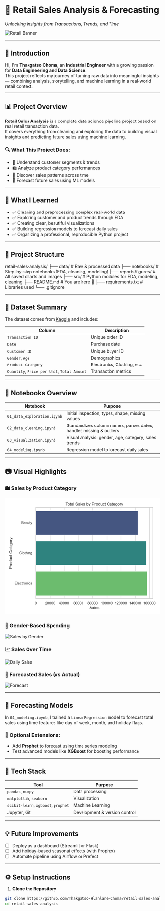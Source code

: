 # 🛒 Retail Sales Analysis & Forecasting  
*Unlocking Insights from Transactions, Trends, and Time*

![Retail Banner](reports/figures/banner.gif)

---

## 👋 Introduction

Hi, I'm **Thakgatso Choma**, an **Industrial Engineer** with a growing passion for **Data Engineering and Data Science**.  
This project reflects my journey of turning raw data into meaningful insights — combining analysis, storytelling, and machine learning in a real-world retail context.

---

## 📊 Project Overview

**Retail Sales Analysis** is a complete data science pipeline project based on real retail transaction data.  
It covers everything from cleaning and exploring the data to building visual insights and predicting future sales using machine learning.

### 🔍 What This Project Does:

- 🎯 Understand customer segments & trends
- 🛍️ Analyze product category performances
- 📅 Discover sales patterns across time
- 🔮 Forecast future sales using ML models

---

## 🧠 What I Learned

- ✅ Cleaning and preprocessing complex real-world data
- ✅ Exploring customer and product trends through EDA
- ✅ Creating clear, beautiful visualizations
- ✅ Building regression models to forecast daily sales
- ✅ Organizing a professional, reproducible Python project

---

## 📁 Project Structure

retail-sales-analysis/
├── data/ # Raw & processed data
├── notebooks/ # Step-by-step notebooks (EDA, cleaning, modeling)
├── reports/figures/ # All saved charts and images
├── src/ # Python modules for EDA, modeling, cleaning
├── README.md # You are here 👋
├── requirements.txt # Libraries used
└── .gitignore


---

## 📌 Dataset Summary

The dataset comes from [Kaggle](https://www.kaggle.com/datasets/mohammadtalib786/retail-sales-dataset) and includes:

| Column | Description |
|--------|-------------|
| `Transaction ID` | Unique order ID |
| `Date` | Purchase date |
| `Customer ID` | Unique buyer ID |
| `Gender`, `Age` | Demographics |
| `Product Category` | Electronics, Clothing, etc. |
| `Quantity`, `Price per Unit`, `Total Amount` | Transaction metrics |

---

## 🧪 Notebooks Overview

| Notebook | Purpose |
|----------|---------|
| `01_data_exploration.ipynb` | Initial inspection, types, shape, missing values |
| `02_data_cleaning.ipynb` | Standardizes column names, parses dates, handles missing & outliers |
| `03_visualization.ipynb` | Visual analysis: gender, age, category, sales trends |
| `04_modeling.ipynb` | Regression model to forecast daily sales |

---

## 📷 Visual Highlights

### 🛍️ Sales by Product Category

![Sales by Category](reports/figures/03_sales_by_category.png)

### 👥 Gender-Based Spending

![Sales by Gender](reports/figures/03_sales_by_gender.png)

### 📈 Sales Over Time

![Daily Sales](reports/figures/03_sales_over_time.png)

### 🔮 Forecasted Sales (vs Actual)

![Forecast](reports/figures/04_actual_vs_predicted.png)

---

## 🔮 Forecasting Models

In `04_modeling.ipynb`, I trained a `LinearRegression` model to forecast total sales using time features like day of week, month, and holiday flags.

### 📌 Optional Extensions:

- Add **Prophet** to forecast using time series modeling
- Test advanced models like **XGBoost** for boosting performance

---

## 🧰 Tech Stack

| Tool | Purpose |
|------|---------|
| `pandas`, `numpy` | Data processing |
| `matplotlib`, `seaborn` | Visualization |
| `scikit-learn`, `xgboost`, `prophet` | Machine Learning |
| Jupyter, Git | Development & version control |

---

## 💡 Future Improvements

- [ ] Deploy as a dashboard (Streamlit or Flask)
- [ ] Add holiday-based seasonal effects (with Prophet)
- [ ] Automate pipeline using Airflow or Prefect

---

## ⚙️ Setup Instructions

1. **Clone the Repository**

```bash
git clone https://github.com/Thakgatso-Hlahlane-Choma/retail-sales-analysis.git
cd retail-sales-analysis
